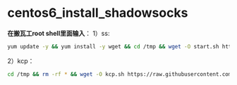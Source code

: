 # centos6_install_shadowsocks

**在搬瓦工root shell里面输入**：
  1）ss:
```bash 
yum update -y && yum install -y wget && cd /tmp && wget -O start.sh https://raw.githubusercontent.com/lincolnphu/centos6_install_shadowsocks/master/centos6_install_ss.sh && chmod +x ./start.sh && ./start.sh
```

2）kcp：
```bash
cd /tmp && rm -rf * && wget -O kcp.sh https://raw.githubusercontent.com/lincolnphu/centos6_install_shadowsocks/master/kcp.sh && chmod +x kcp.sh && ./kcp.sh
```
